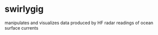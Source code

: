swirlygig
=========

manipulates and visualizes data produced by HF radar readings of ocean surface currents
